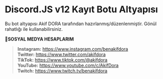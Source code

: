 # Discord.JS v12 Kayıt Botu Altyapısı
Bu bot altyapısı Akif DORA tarafından hazırlanmış/düzenlenmiştir. Gönül rahatlığı ile kullanabilirsiniz.

📱**SOSYAL MEDYA HESAPLARIM**
> **Instagram:** https://www.instagram.com/benakifdora <br>
> **Twitter:** https://www.twitter.com/akifdora<br>
> **TikTok:** https://www.tiktok.com/@akifdora<br>
> **YouTube:** https://www.youtube.com/c/AkifDora<br>
> **Twitch:** https://www.twitch.tv/benakifdora
